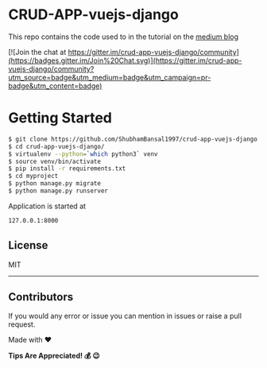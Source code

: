 # CRUD-APP-vuejs-django
This repo contains the code used to in the tutorial on the [medium blog](https://medium.com/@shubhambansal_89125/crud-app-using-vue-js-and-django-516edf4e4217)

[![Join the chat at https://gitter.im/crud-app-vuejs-django/community](https://badges.gitter.im/Join%20Chat.svg)](https://gitter.im/crud-app-vuejs-django/community?utm_source=badge&utm_medium=badge&utm_campaign=pr-badge&utm_content=badge)

# Getting Started

```sh
$ git clone https://github.com/ShubhamBansal1997/crud-app-vuejs-django.git
$ cd crud-app-vuejs-django/
$ virtualenv --python=`which python3` venv
$ source venv/bin/activate
$ pip install -r requirements.txt
$ cd myproject
$ python manage.py migrate
$ python manage.py runserver
```
Application is started at 
```sh
127.0.0.1:8000
```

License
----

MIT

***

Contributors
---
If you would any error or issue you can mention in issues or raise a pull request.

Made with ❤

**Tips Are Appreciated! 💰 😉**


